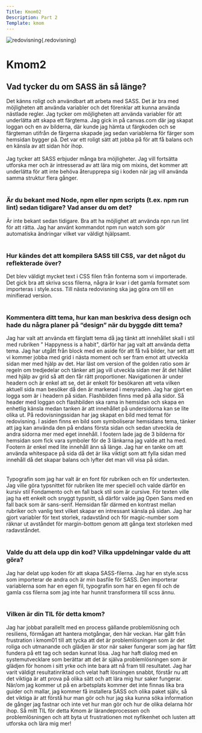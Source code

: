 ```yaml
---
Title: Kmom02
Description: Part 2
Template: kmom
---
```


![redovisning](%assets_url%/img/redovisning.png){.redovisning}

Kmom2
==================

<h2>Vad tycker du om SASS än så länge?</h2>

Det känns roligt och användbart att arbeta med SASS. Det är bra med möjligheten att använda variabler och det förenklar att kunna använda nästlade regler. 
Jag tycker om möjligheten att använda variabler för att underlätta att skapa ett färgtema. Jag gick in på canvas.com där jag skapat loggan och en av bilderna, där kunde jag hämta ut färgkoden och se färgteman utifrån de färgerna skapade jag sedan variablerna för färger som hemsidan bygger på. Det var ett roligt sätt att jobba på för att få balans och en känsla av att sidan hör ihop. 
<br><br>
Jag tycker att SASS erbjuder många bra möjligheter. Jag vill fortsätta utforska mer och är intresserad av att lära mig om mixins, det kommer att underlätta för att inte behöva återupprepa sig i koden när jag vill använda samma struktur flera gånger.
<br><br>
<h3>Är du bekant med Node, npm eller npm scripts (t.ex. npm run lint) sedan tidigare? Vad anser du om det?</h3>

Är inte bekant sedan tidigare. Bra att ha möjlighet att använda npn run lint för att rätta. Jag har använt kommandot npm run watch som gör automatiska ändringar vilket var väldigt hjälpsamt. 
<br><br>
<h3>Hur kändes det att kompilera SASS till CSS, var det något du reflekterade över?</h3>

Det blev väldigt mycket text i CSS filen från fonterna som vi importerade. Det gick bra att skriva scss filerna, några är kvar i det gamla formatet som importeras i style.scss. Till nästa redovisning ska jag göra om till en minifierad version. 
<br><br>
<h3>Kommentera ditt tema, hur kan man beskriva dess design och hade du några planer på “design” när du byggde ditt tema?</h3>

Jag har valt att använda ett färglatt tema då jag tänkt att innehållet skall i stil med rubriken " Happyness is a habit", därför har jag valt att använda detta tema.
Jag har utgått från block med en aside för att få två bilder, har sett att vi kommer jobba med grid i nästa moment och ser fram emot att utveckla sidan mer med hjälp av det. Har läst om version of the golden ratio som är regeln om tredjedelar och tänker att jag vill utveckla sidan mer åt det hållet med hjälp av grid så att den får rätt proportioner. 
Navigationen är under headern och är enkel att se, det är enkelt för besökaren att veta vilken aktuell sida man besöker då den är markerad i menyraden. 
Jag har gjort en logga som är i headern på sidan. Flashbilden finns med på alla sidor. Så header med loggan och flashbilden ska rama in hemsidan och skapa en enhetlig känsla medan tanken är att innehållet på undersidorna kan se lite olika ut. På redovisningssidan har jag skapat en bild med temat för redovisning. I asiden finns en bild som symboliserar hemsidans tema, tänker att jag kan använda den på endans första sidan och sedan utveckla de andra sidorna mer med eget innehåll.
I footern lade jag de 3 bilderna för hemsidan som fick vara symboler för de 3 länkarna jag valde att ha med. Footern är enkel med lite innehåll änn så länge. 
Jag har en tanke om att använda whitespace på sida då det är lika viktigt som att fylla sidan med innehåll då det skapar balans och lyfter det man vill visa på sidan.   
<br><br>
Typografin som jag har valt är en font för rubriken och en för undertexten. Jag ville göra typsnittet för rubriken lite mer speciell och valde därför en kursiv stil Fondamento och en fall back stil som är cursive. För texten ville jag ha ett enkelt och snyggt typsnitt, så därför valde jag Open Sans med en fall back som är sans-serif. Hemsidan får därmed en kontrast mellan rubriker och vanlig text vilket skapar en intressant känsla på sidan. Jag har gjort variabler för text storlek, radavstånd och för magic-number som räknar ut avståndet för margin-bottom genom att gånga text storleken med radavståndet. 
<br><br>
<h3>Valde du att dela upp din kod? Vilka uppdelningar valde du att göra?</h3>

Jag har delat upp koden för att skapa SASS-filerna. Jag har en style.scss som importerar de andra och är min basfile för SASS. Den importerar variablerna som har en egen fil, typografin som har en egen fil och de gamla css filerna som jag inte har hunnit transformera till scss ännu. 
<br><br>
<h3>Vilken är din TIL för detta kmom?</h3>

Jag har jobbat parallellt med en process gällande problemlösning och resiliens, förmågan att hantera motgångar, den här veckan. Har gått från frustration i kmom01 till att tycka att det är problemlösningen som är det roliga och utmanande och glädjen är stor när saker fungerar som jag har fått fundera på ett tag och sedan kunnat lösa. Jag har haft dialog med en systemutvecklare som berättar att det är själva problemlösningen som är glädjen för honom i sitt yrke och inte bara att nå fram till resultatet. Jag har varit väldigt resultatinriktad och velat haft lösningen snabbt, förstår nu att det viktiga är att prova på olika sätt och att lära mig hur saker fungerar. När/om jag kommer ut på en arbetsplats kommer det inte finnas lika bra guider och mallar, jag kommer få installera SASS och olika paket själv, så det viktiga är att förstå hur man gör och hur jag ska kunna söka information de gånger jag fastnar och inte vet hur man gör och hur de olika delarna hör ihop. Så mitt TIL för detta Kmom är lärandeprocessen och problemlösningen och att byta ut frustrationen mot nyfikenhet och lusten att utforska och lära mig mer! 


